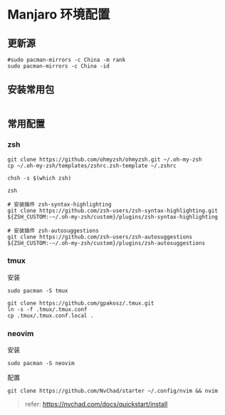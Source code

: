 Manjaro 环境配置
================

## 更新源
```
#sudo pacman-mirrors -c China -m rank
sudo pacman-mirrors -c China -id
```

## 安装常用包
```
```

## 常用配置

### zsh
```
git clone https://github.com/ohmyzsh/ohmyzsh.git ~/.oh-my-zsh
cp ~/.oh-my-zsh/templates/zshrc.zsh-template ~/.zshrc

chsh -s $(which zsh)

zsh

# 安装插件 zsh-syntax-highlighting
git clone https://github.com/zsh-users/zsh-syntax-highlighting.git ${ZSH_CUSTOM:-~/.oh-my-zsh/custom}/plugins/zsh-syntax-highlighting

# 安装插件 zsh-autosuggestions
git clone https://github.com/zsh-users/zsh-autosuggestions ${ZSH_CUSTOM:-~/.oh-my-zsh/custom}/plugins/zsh-autosuggestions
```

### tmux
安装
```
sudo pacman -S tmux
```

```
git clone https://github.com/gpakosz/.tmux.git
ln -s -f .tmux/.tmux.conf
cp .tmux/.tmux.conf.local .
```

### neovim
安装
```
sudo pacman -S neovim
```

配置
```
git clone https://github.com/NvChad/starter ~/.config/nvim && nvim
```

> refer: https://nvchad.com/docs/quickstart/install
